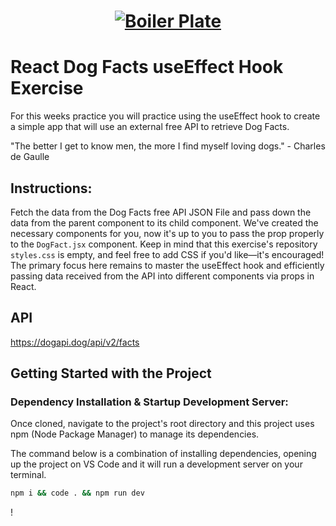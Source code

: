 <h1 align="center">
  <a href="">
    <img src="/src/assets/dog-facts.svg" alt="Boiler Plate">
  </a>
</h1>

# React Dog Facts useEffect Hook Exercise

For this weeks practice you will practice using the useEffect hook to create a simple app that will use an external free API to retrieve Dog Facts.

"The better I get to know men, the more I find myself loving dogs." - Charles de Gaulle


## Instructions:
Fetch the data from the Dog Facts free API JSON File and pass down the data from the parent component to its child component.  We've created the necessary components for you, now it's up to you to pass the prop properly to the `DogFact.jsx` component. Keep in mind that this exercise's repository `styles.css` is empty, and feel free to add CSS if you'd like—it's encouraged! The primary focus here remains to master the useEffect hook and efficiently passing data received from the API into different components via props in React.

## API
https://dogapi.dog/api/v2/facts

## Getting Started with the Project

### Dependency Installation & Startup Development Server:

Once cloned, navigate to the project's root directory and this project uses npm (Node Package Manager) to manage its dependencies.

The command below is a combination of installing dependencies, opening up the project on VS Code and it will run a development server on your terminal.

```bash
npm i && code . && npm run dev
```

!